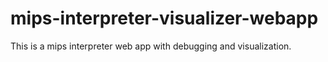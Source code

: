 # mips-interpreter-visualizer-webapp
This is a mips interpreter web app with debugging and visualization.
